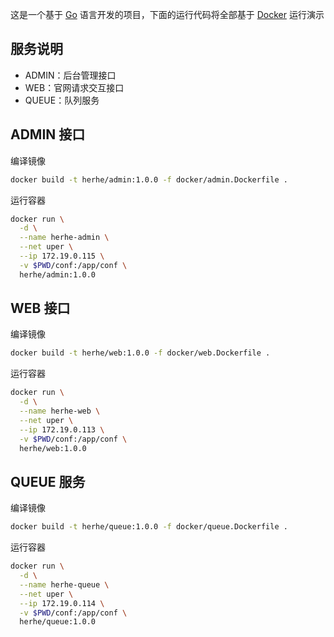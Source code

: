 这是一个基于 [Go](https://go.dev/) 语言开发的项目，下面的运行代码将全部基于 [Docker](https://www.docker.com/) 运行演示

## 服务说明

- ADMIN：后台管理接口 
- WEB：官网请求交互接口
- QUEUE：队列服务

## ADMIN 接口

编译镜像

```bash
docker build -t herhe/admin:1.0.0 -f docker/admin.Dockerfile .
```

运行容器

```bash
docker run \
  -d \
  --name herhe-admin \
  --net uper \
  --ip 172.19.0.115 \
  -v $PWD/conf:/app/conf \
  herhe/admin:1.0.0
```

## WEB 接口

编译镜像

```bash
docker build -t herhe/web:1.0.0 -f docker/web.Dockerfile .
```

运行容器

```bash
docker run \
  -d \
  --name herhe-web \
  --net uper \
  --ip 172.19.0.113 \
  -v $PWD/conf:/app/conf \
  herhe/web:1.0.0
```

## QUEUE 服务

编译镜像

```bash
docker build -t herhe/queue:1.0.0 -f docker/queue.Dockerfile .
```

运行容器

```bash
docker run \
  -d \
  --name herhe-queue \
  --net uper \
  --ip 172.19.0.114 \
  -v $PWD/conf:/app/conf \
  herhe/queue:1.0.0
```

